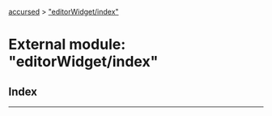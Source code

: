 [accursed](../README.md) > ["editorWidget/index"](../modules/_editorwidget_index_.md)

# External module: "editorWidget/index"

## Index

---

